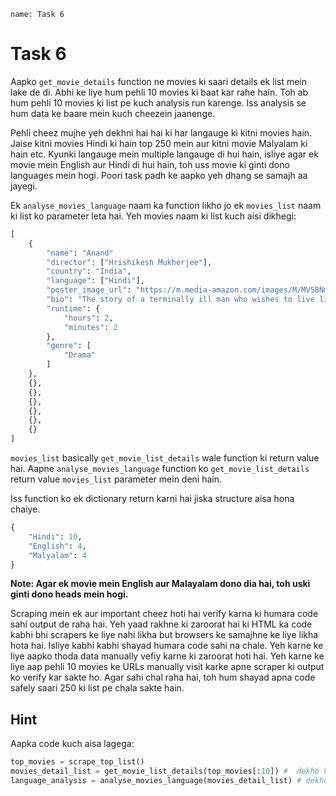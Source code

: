 ```ngMeta
name: Task 6

```

# Task 6

Aapko `get_movie_details` function ne movies ki saari details ek list mein lake de di. Abhi ke liye hum pehli 10 movies ki baat kar rahe hain. Toh ab hum pehli 10 movies ki list pe kuch analysis run karenge. Iss analysis se hum data ke baare mein kuch cheezein jaanenge.

Pehli cheez mujhe yeh dekhni hai hai ki har langauge ki kitni movies hain. Jaise kitni movies Hindi ki hain top 250 mein aur kitni movie Malyalam ki hain etc. Kyunki langauge mein multiple langauge di hui hain, isliye agar ek movie mein English aur Hindi di hui hain, toh uss movie ki ginti dono languages mein hogi. Poori task padh ke aapko yeh dhang se samajh aa jayegi.

Ek `analyse_movies_language` naam ka function likho jo ek `movies_list` naam ki list ko parameter leta hai. Yeh movies naam ki list kuch aisi dikhegi:

```python
[
	{
		"name": "Anand"
		"director": ["Hrishikesh Mukherjee"],
		"country": "India",
		"language": ["Hindi"],
		"poster_image_url": "https://m.media-amazon.com/images/M/MV5BNmZkMTMzNmEtMWU5NC00MjEzLWE5MzktYzRlMmQyMzk0YmM1XkEyXkFqcGdeQXVyNTA4NzY1MzY@._V1_UX182_CR0,0,182,268_AL__QL50.jpg",
		"bio": "The story of a terminally ill man who wishes to live life to the3 full before the inevitable occurs, as told by his best friend.",
		"runtime": {
			"hours": 2,
			"minutes": 2
		},
		"genre": [
			"Drama"
		]
	},
	{},
	{},
	{},
	{},
	{},
	{}
]
```

`movies_list` basically `get_movie_list_details` wale function ki return value hai. Aapne  `analyse_movies_language` function ko `get_movie_list_details` return value `movies_list` parameter mein deni hain.

Iss function ko ek dictionary return karni hai jiska structure aisa hona chaiye.

```python
{
	"Hindi": 10,
	"English": 4,
	"Malyalam": 4
}
```

**Note: Agar ek movie mein English aur Malayalam dono dia hai, toh uski ginti dono heads mein hogi.**

Scraping mein ek aur important cheez hoti hai verify karna ki humara code sahi output de raha hai. Yeh yaad rakhne ki zaroorat hai ki HTML ka code kabhi bhi scrapers ke liye nahi likha but browsers ke samajhne ke liye likha hota hai. Isliye kabhi kabhi shayad humara code sahi na chale. Yeh karne ke liye aapko thoda data manually vefiy karne ki zaroorat hoti hai. Yeh karne ke liye aap pehli 10 movies ke URLs manually visit karke apne scraper ki output ko verify kar sakte ho. Agar sahi chal raha hai, toh hum shayad apna code safely saari 250 ki list pe chala sakte hain.


## Hint

Aapka code kuch aisa lagega:

```python
top_movies = scrape_top_list()
movies_detail_list = get_movie_list_details(top_movies[:10]) #  dekho kaise humne slicing ka use karke humne sirf pehli 10 movies input di. Yeh karna yaad rakhna :)
language_analysis = analyse_movies_language(movies_detail_list) # dekho kaise get_movie_list_details ki return value humne analyse_movies_language function mein de di
```
